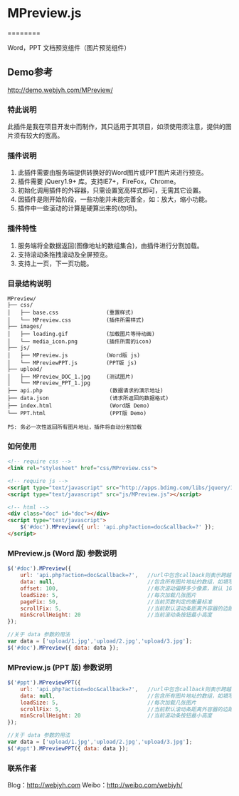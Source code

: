 # MPreview.js
========

Word，PPT 文档预览组件（图片预览组件）

## Demo参考

<http://demo.webjyh.com/MPreview/>

### 特此说明
此插件是我在项目开发中而制作，其只适用于其项目，如须使用须注意，提供的图片须有较大的宽高。

### 插件说明
1. 此插件需要由服务端提供转换好的Word图片或PPT图片来进行预览。
2. 插件需要 jQuery1.9+ 库。支持IE7+，FireFox，Chrome。
3. 初始化调用插件的外容器，只需设置宽高样式即可，无需其它设置。
4. 因插件是刚开始阶段，一些功能并未能完善全，如：放大，缩小功能。
5. 插件中一些滚动的计算是硬算出来的(勿喷)。

### 插件特性
1. 服务端将全数据返回(图像地址的数组集合)，由插件进行分割加载。
2. 支持滚动条拖拽滚动及全屏预览。
3. 支持上一页，下一页功能。

### 目录结构说明
```
MPreview/
├── css/
│   ├── base.css               (重置样式)
│   └── MPreview.css           (插件所需样式)
├── images/
│   ├── loading.gif            (加载图片等待动画)
│   └── media_icon.png         (插件所需的icon)
├── js/
│   ├── MPreview.js            (Word版 js)
│   └── MPreviewPPT.js         (PPT版 js)
├── upload/
│   ├── MPreview_DOC_1.jpg     (测试图片)
│   └── MPreview_PPT_1.jpg
├── api.php                     (数据请求的演示地址)
├── data.json                   (请求所返回的数据格式)
├── index.html                  (Word版 Demo)
└── PPT.html                    (PPT版 Demo)

PS: 务必一次性返回所有图片地址，插件将自动分割加载
```

### 如何使用
```html
<!-- require css -->
<link rel="stylesheet" href="css/MPreview.css">

<!-- require js -->
<script type="text/javascript" src="http://apps.bdimg.com/libs/jquery/1.11.1/jquery.min.js"></script>
<script type="text/javascript" src="js/MPreview.js"></script>

<!-- html -->
<div class="doc" id="doc"></div>
<script type="text/javascript">
    $('#doc').MPreview({ url: 'api.php?action=doc&callback=?' });
</script>
```

### MPreview.js (Word 版) 参数说明
```javascript
$('#doc').MPreview({ 
    url: 'api.php?action=doc&callback=?',   //url中包含callback则表示跨越请求，具体可参考$.getJSON();
	data: null,                             //包含所有图片地址的数组，如填写则不发送Ajax。用于直接传入数据，方便调用。
	offset: 100,                            //每次滚动偏移多少像素，默认 100px
	loadSize: 5,                            //每次加载几张图片
	pageFix: 50,                            //当前页数判定的衡量标准
	scrollFix: 5,                           //当前默认滚动条距离外容器的边距
	minScrollHeight: 20                     //当前滚动条按钮最小高度
});

//关于 data 参数的用法
var data = ['upload/1.jpg','upload/2.jpg','upload/3.jpg'];
$('#doc').MPreview({ data: data });
```

### MPreview.js (PPT 版) 参数说明
```javascript
$('#ppt').MPreviewPPT({ 
    url: 'api.php?action=doc&callback=?',   //url中包含callback则表示跨越请求，具体可参考$.getJSON();
	data: null,                             //包含所有图片地址的数组，如填写则不发送Ajax。用于直接传入数据，方便调用。
	loadSize: 5,                            //每次加载几张图片
	scrollFix: 5,                           //当前默认滚动条距离外容器的边距
	minScrollHeight: 20                     //当前滚动条按钮最小高度
});

//关于 data 参数的用法
var data = ['upload/1.jpg','upload/2.jpg','upload/3.jpg'];
$('#ppt').MPreviewPPT({ data: data });
```

### 联系作者
Blog：<http://webjyh.com> 
Weibo：<http://weibo.com/webjyh/>
